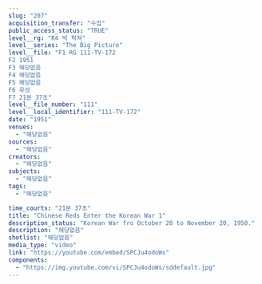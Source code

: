 ```yaml
---
slug: "207"
acquisition_transfer: "수집"
public_access_status: "TRUE"
level__rg: "R4 빅 픽쳐"
level__series: "The Big Picture"
level__file: "F1 RG 111-TV-172
F2 1951
F3 해당없음
F4 해당없음
F5 해당없음
F6 유성
F7 21분 37초"
level__file_number: "111"
level__local_identifier: "111-TV-172"
date: "1951"
venues: 
  - "해당없음"
sources: 
  - "해당없음"
creators: 
  - "해당없음"
subjects: 
  - "해당없음"
tags: 
  - "해당없음"

time_courts: "21분 37초"
title: "Chinese Reds Enter the Korean War 1"
description_status: "Korean War fro October 20 to November 20, 1950."
description: "해당없음"
shotlist: "해당없음"
media_type: "video"
link: "https://youtube.com/embed/SPCJu4odoWs"
components: 
  - "https://img.youtube.com/vi/SPCJu4odoWs/sddefault.jpg"
---
```

